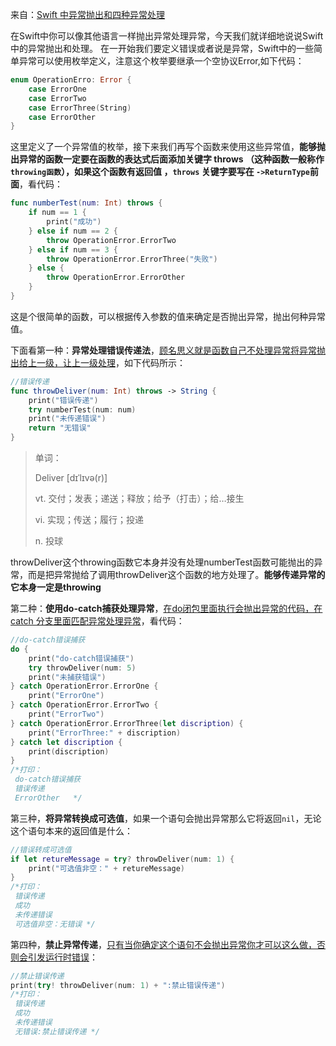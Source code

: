 来自：[Swift 中异常抛出和四种异常处理](https://blog.csdn.net/qq_30970529/article/details/52766601)



在Swift中你可以像其他语言一样抛出异常处理异常，今天我们就详细地说说Swift中的异常抛出和处理。 
 在一开始我们要定义错误或者说是异常，Swift中的一些简单异常可以使用枚举定义，注意这个枚举要继承一个空协议Error,如下代码：

```swift
enum OperationErro: Error {
    case ErrorOne
    case ErrorTwo
    case ErrorThree(String)
    case ErrorOther
}
```

这里定义了一个异常值的枚举，接下来我们再写个函数来使用这些异常值，**能够抛出异常的函数一定要在函数的表达式后面添加关键字 throws  （这种函数一般称作`throwing函数`），如果这个函数有返回值 ，`throws` 关键字要写在 `->ReturnType`前面**，看代码：

```swift
func numberTest(num: Int) throws {
    if num == 1 {
        print("成功")
    } else if num == 2 {
        throw OperationError.ErrorTwo
    } else if num == 3 {
        throw OperationError.ErrorThree("失败")
    } else {
        throw OperationError.ErrorOther
    }
}
```

这是个很简单的函数，可以根据传入参数的值来确定是否抛出异常，抛出何种异常值。 



 下面看第一种：**异常处理错误传递法**，<u>顾名思义就是函数自己不处理异常将异常抛出给上一级，让上一级处理</u>，如下代码所示：

```swift
//错误传递
func throwDeliver(num: Int) throws -> String {
    print("错误传递")
    try numberTest(num: num)
    print("未传递错误")
    return "无错误"
}
```

> 单词：
>
> Deliver  [dɪˈlɪvə(r)] 
>
>  vt. 交付；发表；递送；释放；给予（打击）；给…接生
>
> vi. 实现；传送；履行；投递
>
> n. 投球



throwDeliver这个throwing函数它本身并没有处理numberTest函数可能抛出的异常，而是把异常抛给了调用throwDeliver这个函数的地方处理了。**能够传递异常的它本身一定是throwing**



第二种：**使用do-catch捕获处理异常**，<u>在do闭包里面执行会抛出异常的代码，在catch 分支里面匹配异常处理异常</u>，看代码：

```swift
//do-catch错误捕获
do {
    print("do-catch错误捕获")
    try throwDeliver(num: 5)
    print("未捕获错误")
} catch OperationError.ErrorOne {
    print("ErrorOne")
} catch OperationError.ErrorTwo {
    print("ErrorTwo")
} catch OperationError.ErrorThree(let discription) {
    print("ErrorThree:" + discription)
} catch let discription {
    print(discription)
}
/*打印：
 do-catch错误捕获
 错误传递
 ErrorOther   */
```



第三种，**将异常转换成可选值**，如果一个语句会抛出异常那么它将返回`nil`，无论这个语句本来的返回值是什么：

```swift
//错误转成可选值
if let retureMessage = try? throwDeliver(num: 1) {
    print("可选值非空：" + retureMessage)
}
/*打印：
 错误传递
 成功
 未传递错误
 可选值非空：无错误 */
```

第四种，**禁止异常传递**，<u>只有当你确定这个语句不会抛出异常你才可以这么做，否则会引发运行时错误</u>：

```swift
//禁止错误传递
print(try! throwDeliver(num: 1) + ":禁止错误传递")
/*打印：
 错误传递
 成功
 未传递错误
 无错误:禁止错误传递 */
```

